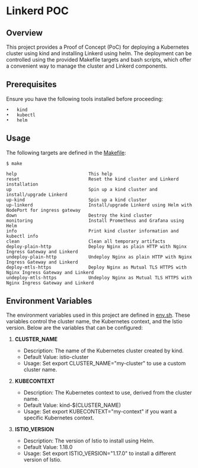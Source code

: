 # Linkerd POC

## Overview

This project provides a Proof of Concept (PoC) for deploying a Kubernetes cluster using kind and installing Linkerd using helm. The deployment can be controlled using the provided Makefile targets and bash scripts, which offer a convenient way to manage the cluster and Linkerd components.

## Prerequisites

Ensure you have the following tools installed before proceeding:

	•	kind
	•	kubectl
	•	helm

## Usage

The following targets are defined in the [Makefile](./Makefile):

```console
$ make

help                           This help
reset                          Reset the kind cluster and Linkerd installation
up                             Spin up a kind cluster and install/upgrade Linkerd
up-kind                        Spin up a kind cluster
up-linkerd                     Install/upgrade Linkerd using Helm with NodePort for ingress gateway
down                           Destroy the kind cluster
monitoring                     Install Prometheus and Grafana using Helm
info                           Print kind cluster information and kubectl info
clean                          Clean all temporary artifacts
deploy-plain-http              Deploy Nginx as plain HTTP with Nginx Ingress Gateway and Linkerd
undeploy-plain-http            Undeploy Nginx as plain HTTP with Nginx Ingress Gateway and Linkerd
deploy-mtls-https              Deploy Nginx as Mutual TLS HTTPS with Nginx Ingress Gateway and Linkerd
undeploy-mtls-https            Undeploy Nginx as Mutual TLS HTTPS with Nginx Ingress Gateway and Linkerd
```

## Environment Variables

The environment variables used in this project are defined in [env.sh](./env.sh). These variables control the cluster name, the Kubernetes context, and the Istio version. Below are the variables that can be configured:

1. **CLUSTER_NAME**

	-	Description: The name of the Kubernetes cluster created by kind.
	-	Default Value: istio-cluster
	-	Usage: Set export CLUSTER_NAME="my-cluster" to use a custom cluster name.

2. **KUBECONTEXT**

	-	Description: The Kubernetes context to use, derived from the cluster name.
	-	Default Value: kind-$(CLUSTER_NAME)
	-	Usage: Set export KUBECONTEXT="my-context" if you want a specific Kubernetes context.

3. **ISTIO_VERSION**

	-	Description: The version of Istio to install using Helm.
	-	Default Value: 1.18.0
	-	Usage: Set export ISTIO_VERSION="1.17.0" to install a different version of Istio.
